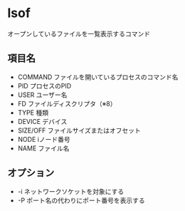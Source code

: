 # lsof
オープンしているファイルを一覧表示するコマンド

## 項目名
* COMMAND  ファイルを開いているプロセスのコマンド名
* PID      プロセスのPID
* USER     ユーザー名
* FD       ファイルディスクリプタ（※8）
* TYPE     種類
* DEVICE   デバイス
* SIZE/OFF ファイルサイズまたはオフセット
* NODE     iノード番号
* NAME     ファイル名

## オプション
- -i ネットワークソケットを対象にする
- -P ポート名の代わりにポート番号を表示する
